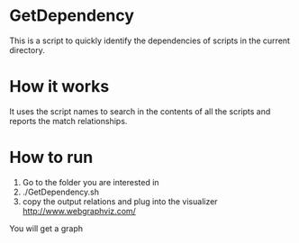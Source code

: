 # GetDependency
This is a script to quickly identify the dependencies of scripts in the current directory.

# How it works
It uses the script names to search in the contents of all the scripts and reports the match relationships.

# How to run
1. Go to the folder you are interested in
2. ./GetDependency.sh
3. copy the output relations and plug into the visualizer http://www.webgraphviz.com/

You will get a graph
